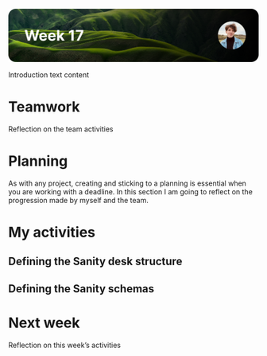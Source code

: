 ![image](https://raw.githubusercontent.com/mwdossantos/portfolio/master/docs/images/week-17.png)

Introduction text content

# Teamwork

Reflection on the team activities

# Planning

As with any project, creating and sticking to a planning is essential when you are working with a deadline. In this section I am going to reflect on the progression made by myself and the team.

# My activities

## Defining the Sanity desk structure

## Defining the Sanity schemas

# Next week

Reflection on this week’s activities
